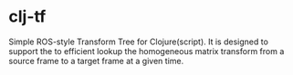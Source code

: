 # clj-tf

Simple ROS-style Transform Tree for Clojure(script). It is designed to support the to efficient lookup the 
homogeneous matrix transform from a source frame to a target frame at a given time.

